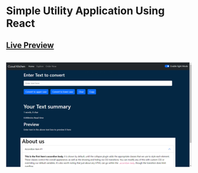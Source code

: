 # Simple Utility Application Using React

[Live Preview](https://andricksilva.github.io/Test-React/)
---
<br>
<img src="public/image.png">
